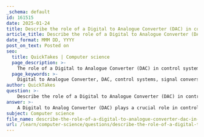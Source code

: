 ```yaml
---
_schema: default
id: 161515
date: 2025-01-24
title: Describe the role of a Digital to Analogue Converter (DAC) in control systems and its importance.
article_title: Describe the role of a Digital to Analogue Converter (DAC) in control systems and its importance.
date_format: MMM DD, YYYY
post_on_text: Posted on
seo:
  title: QuickTakes | Computer science
  page_description: >-
    The role of a Digital to Analogue Converter (DAC) in control systems involves converting digital signals into continuous analog signals, vital for interaction with the physical world. DACs ensure precision in control, high-quality output, and facilitate various applications such as audio playback and industrial automation.
  page_keywords: >-
    Digital to Analogue Converter, DAC, control systems, signal conversion, actuator driving, analog components, signal representation, precision control, output quality, applications, audio equipment, telecommunications, industrial automation, conversion techniques
author: QuickTakes
question: >-
    Describe the role of a Digital to Analogue Converter (DAC) in control systems and its importance.
answer: >-
    A Digital to Analog Converter (DAC) plays a crucial role in control systems by converting digital signals into continuous analog signals. This conversion is essential for enabling digital systems to interact with the physical world, where many signals are inherently analog. Here’s a detailed overview of the role and importance of DACs in control systems:\n\n### Role of DAC in Control Systems\n\n1. **Signal Conversion**: The primary function of a DAC is to transform binary digital values (0s and 1s) into corresponding analog voltages. This is vital in control systems where digital controllers need to send commands to analog devices, such as motors, actuators, and sensors.\n\n2. **Driving Actuators**: In industrial automation, DACs convert digital control signals from a microcontroller or computer into analog signals that can drive actuators. This allows for precise control over physical processes, such as adjusting the speed of a motor or the position of a valve.\n\n3. **Interfacing with Analog Components**: Many real-world applications, such as audio playback and video display, require the conversion of digital data into analog signals. DACs facilitate this interfacing, allowing digital devices to communicate with analog systems effectively.\n\n4. **Signal Representation**: DACs enable the representation of digital data in a form that can be easily interpreted by humans or other analog systems. For example, in video systems, digital images are converted to analog signals for display on screens.\n\n### Importance of DAC in Control Systems\n\n1. **Precision and Control**: The ability of DACs to produce smooth and continuous analog signals allows for high precision in controlling physical systems. This is particularly important in applications where fine adjustments are necessary, such as in robotics and automated manufacturing.\n\n2. **Quality of Output Signal**: The resolution of a DAC, determined by the number of bits in the digital input, directly affects the quality of the output analog signal. Higher bit resolutions lead to finer distinctions in the output, resulting in better fidelity in applications like audio and video.\n\n3. **Versatile Applications**: DACs are widely used across various fields, including:\n   - **Audio Equipment**: Converting digital audio files into sound waves for playback.\n   - **Telecommunications**: Modulating signals for transmission.\n   - **Industrial Automation**: Controlling machinery and processes.\n\n4. **Techniques of Conversion**: DACs utilize various techniques for conversion, including:\n   - **Resistor Ladder (R-2R Ladder)**: A network of resistors creates different voltage levels corresponding to the binary input.\n   - **Pulse Width Modulation (PWM)**: Varies the width of pulses to represent different analog levels.\n   - **Sigma-Delta Modulation**: Oversamples the input signal and uses noise shaping for high-resolution output.\n\n### Conclusion\n\nIn summary, DACs are integral to control systems, enabling the conversion of digital signals into analog forms that can drive physical devices. Their ability to provide precise control, high-quality output, and versatility across applications underscores their importance in modern electronic systems. Without DACs, the seamless interaction between digital and analog components would be significantly hindered, impacting various technologies from audio systems to industrial automation.
subject: Computer science
file_name: describe-the-role-of-a-digital-to-analogue-converter-dac-in-control-systems-and-its-importance.md
url: /learn/computer-science/questions/describe-the-role-of-a-digital-to-analogue-converter-dac-in-control-systems-and-its-importance
---
```


&nbsp;